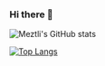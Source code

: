 ### Hi there 👋

![Meztli's GitHub stats](https://github-readme-stats.vercel.app/api?username=MeztliRA&show_icons=true&theme=vue-dark)

[![Top Langs](https://github-readme-stats.vercel.app/api/top-langs/?username=MeztliRA&hide=shell,lisp)](https://github.com/anuraghazra/github-readme-stats)

<!--
**MeztliRA/MeztliRA** is a ✨ _special_ ✨ repository because its `README.md` (this file) appears on your GitHub profile.

Here are some ideas to get you started:

- 🔭 I’m currently working on ...
- 🌱 I’m currently learning ...
- 👯 I’m looking to collaborate on ...
- 🤔 I’m looking for help with ...
- 💬 Ask me about ...
- 📫 How to reach me: ...
- 😄 Pronouns: ...
- ⚡ Fun fact: ...
-->
